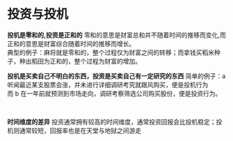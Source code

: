 # 投资与投机

**投机是零和的,投资是正和的**
零和的意思是财富总和并不随着时间的推移而变化,而正和的意思是财富综合随着时间的推移而增长。<br>
典型的例子：麻将就是零和的，整个过程仅为财富之间的转移；而拿钱买稻米种子，种出稻田为正和的，整个过程为财富的增加。
<br>

**投机是买卖自己不明白的东西，投资是买卖自己有一定研究的东西**
简单的例子：a 听闻最近某支股票会涨，并未进行详细调研考究就跟风购买，便是投机行为<br>
而 b 在一年前就预测到市场走向，调研考察筛选公司购买股份，便是投资行为。

<br>

**时间维度的差异**
投资通常拥有较高的时间维度，通常投资回报会比投机稳定；投机则通常较短，回报率也是在天堂与地狱之间游走
          